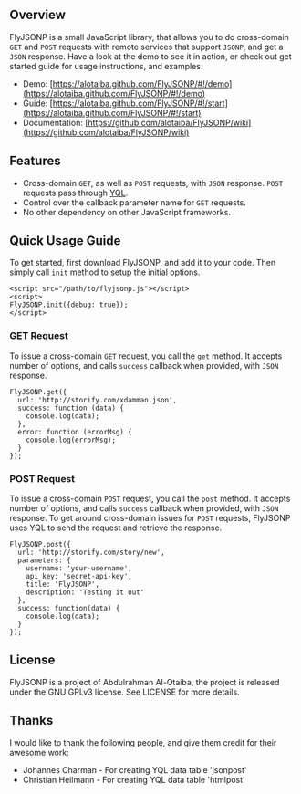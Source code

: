## Overview
FlyJSONP is a small JavaScript library, that allows you to do cross-domain `GET` and `POST` requests with remote services that support `JSONP`, and get a `JSON` response. Have a look at the demo to see it in action, or check out get started guide for usage instructions, and examples.

* Demo: [https://alotaiba.github.com/FlyJSONP/#!/demo](https://alotaiba.github.com/FlyJSONP/#!/demo)
* Guide: [https://alotaiba.github.com/FlyJSONP/#!/start](https://alotaiba.github.com/FlyJSONP/#!/start)
* Documentation: [https://github.com/alotaiba/FlyJSONP/wiki](https://github.com/alotaiba/FlyJSONP/wiki)

## Features
* Cross-domain `GET`, as well as `POST` requests, with `JSON` response. `POST` requests pass through [YQL](http://developer.yahoo.com/yql/).
* Control over the callback parameter name for `GET` requests.
* No other dependency on other JavaScript frameworks.

## Quick Usage Guide
To get started, first download FlyJSONP, and add it to your code. Then simply call `init` method to setup the initial options.

    <script src="/path/to/flyjsonp.js"></script>
    <script>
    FlyJSONP.init({debug: true});
    </script>

### GET Request
To issue a cross-domain `GET` request, you call the `get` method. It accepts number of options, and calls `success` callback when provided, with `JSON` response.

    FlyJSONP.get({
      url: 'http://storify.com/xdamman.json',
      success: function (data) {
        console.log(data);
      },
      error: function (errorMsg) {
        console.log(errorMsg);
      }
    });

### POST Request
To issue a cross-domain `POST` request, you call the `post` method. It accepts number of options, and calls `success` callback when provided, with `JSON` response. To get around cross-domain issues for `POST` requests, FlyJSONP uses YQL to send the request and retrieve the response.

    FlyJSONP.post({
      url: 'http://storify.com/story/new',
      parameters: {
        username: 'your-username',
        api_key: 'secret-api-key',
        title: 'FlyJSONP',
        description: 'Testing it out'
      },
      success: function(data) {
        console.log(data);
      }
    });
    
## License
FlyJSONP is a project of Abdulrahman Al-Otaiba, the project is released under the GNU GPLv3 license. See LICENSE for more details.

## Thanks
I would like to thank the following people, and give them credit for their awesome work:

* Johannes Charman - For creating YQL data table 'jsonpost'
* Christian Heilmann - For creating YQL data table 'htmlpost'